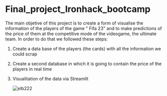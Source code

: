 # Final_project_Ironhack_bootcamp


The main objetive of this project is to create a form of visualise the information of the players of the game " Fifa 23" and to make predictions of the price of them at the competitive mode of the videogame, the ultimate team. In order to do that we followed these steps:


1)  Create a data base of the players (the cards) with all the information we could scrap

2)  Create a second database in which it is going to contain the price of the players in real time

3) Visualitation of the data via Streamlit


      ![elb222](https://user-images.githubusercontent.com/109019847/193476916-d2c709ee-4548-4928-a044-8861a6c566ab.jpg)

